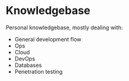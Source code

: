 # Knowledgebase
Personal knowledgebase, mostly dealing with:
- General development flow
- Ops
- Cloud
- DevOps
- Databases
- Penetration testing

